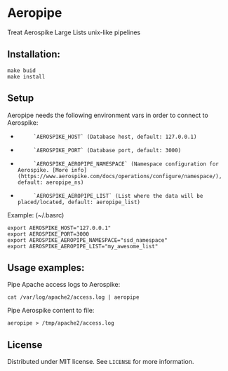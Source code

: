 # Aeropipe
Treat Aerospike Large Lists unix-like pipelines

## Installation:
```
make buid
make install
```

## Setup
Aeropipe needs the following environment vars in order to connect to Aerospike:
 - 			`AEROSPIKE_HOST` (Database host, default: 127.0.0.1)
 - 			`AEROSPIKE_PORT` (Database port, default: 3000)
 - 			`AEROSPIKE_AEROPIPE_NAMESPACE` (Namespace configuration for Aerospike. [More info] (https://www.aerospike.com/docs/operations/configure/namespace/), default: aeropipe_ns)
 - 			`AEROSPIKE_AEROPIPE_LIST` (List where the data will be placed/located, default: aeropipe_list)

Example: (~/.basrc)
```
export AEROSPIKE_HOST="127.0.0.1"
export AEROSPIKE_PORT=3000
export AEROSPIKE_AEROPIPE_NAMESPACE="ssd_namespace"
export AEROSPIKE_AEROPIPE_LIST="my_awesome_list"
```

## Usage examples:

Pipe Apache access logs to Aerospike:
```
cat /var/log/apache2/access.log | aeropipe
```

Pipe Aerospike content to file:
```
aeropipe > /tmp/apache2/access.log
```

## License
Distributed under MIT license. See `LICENSE` for more information.
